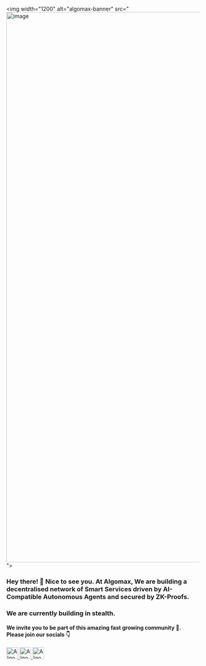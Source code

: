 <!--suppress HtmlDeprecatedAttribute -->

<img width="1200" alt="algomax-banner" src="<img width="1437" alt="image" src="https://github.com/algomaxai/.github/assets/7534044/6c17a39f-d64f-42e5-b78b-f278453f561c">
">





### Hey there! 👋 Nice to see you. At Algomax, We are building a decentralised network of Smart Services driven by AI-Compatible Autonomous Agents and secured by ZK-Proofs.
### We are currently building in stealth.
#### We invite you to be part of this amazing fast growing community 🤗. Please join our socials 👇
<p align="left">

 <a href="https://www.twitter.com/algomaxai/">
    <img src="https://cdn-icons-png.flaticon.com/512/733/733579.png" alt="Algomax AI's Twitter Page" height="30" width="30">
  </a>

 <a href="https://www.github.com/algomaxai//">
    <img src="https://cdn-icons-png.flaticon.com/512/1051/1051326.png" alt="Algomax AI's Github Org" height="30" width="30">
  </a>

  <a href="https://discord.gg/HsAnSkVPFN">
    <img src="https://cdn-icons-png.flaticon.com/512/2111/2111370.png" alt="Algomax AI's Discord Server" height="30" width="30">
  </a>

</p>
